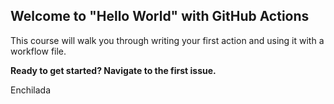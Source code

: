 ## Welcome to "Hello World" with GitHub Actions

This course will walk you through writing your first action and using it with a workflow file. 

**Ready to get started? Navigate to the first issue.**

Enchilada

